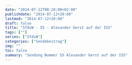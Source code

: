 ```yaml
---
date: "2014-07-12T00:20:00+02:00"
publishdate: "2014-07-12+20:00"
lastmod: "2014-07-12+20:00"
draft: false
title: "SfdvW - 55 - Alexander Gerst auf der ISS"
tags: [""]
series: ["SfdvW"]
categories: ["Sendebeitrag"]
img: ""
toc: false
summary: "Sendung Nummer 55 Alexander Gerst auf der ISS"
---
```


<div id="example"></div>
<script src="https://cdn.podlove.org/web-player/embed.js"></script>
<script>
  podlovePlayer('#example', '/blog/sfdvw55.json');
</script>
